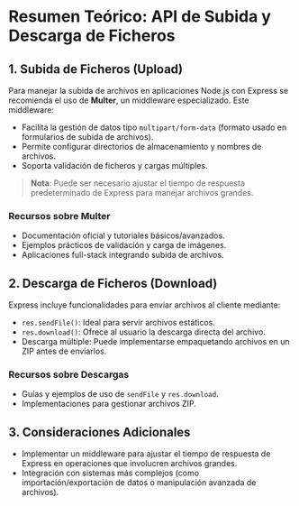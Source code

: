 
# Resumen Teórico: API de Subida y Descarga de Ficheros

## 1. Subida de Ficheros (Upload)

Para manejar la subida de archivos en aplicaciones Node.js con Express se recomienda el uso de **Multer**, un middleware especializado. Este middleware:

- Facilita la gestión de datos tipo `multipart/form-data` (formato usado en formularios de subida de archivos).
- Permite configurar directorios de almacenamiento y nombres de archivos.
- Soporta validación de ficheros y cargas múltiples.

> **Nota**: Puede ser necesario ajustar el tiempo de respuesta predeterminado de Express para manejar archivos grandes.

### Recursos sobre Multer
- Documentación oficial y tutoriales básicos/avanzados.
- Ejemplos prácticos de validación y carga de imágenes.
- Aplicaciones full-stack integrando subida de archivos.

## 2. Descarga de Ficheros (Download)

Express incluye funcionalidades para enviar archivos al cliente mediante:

- `res.sendFile()`: Ideal para servir archivos estáticos.
- `res.download()`: Ofrece al usuario la descarga directa del archivo.
- Descarga múltiple: Puede implementarse empaquetando archivos en un ZIP antes de enviarlos.

### Recursos sobre Descargas
- Guías y ejemplos de uso de `sendFile` y `res.download`.
- Implementaciones para gestionar archivos ZIP.

## 3. Consideraciones Adicionales

- Implementar un middleware para ajustar el tiempo de respuesta de Express en operaciones que involucren archivos grandes.
- Integración con sistemas más complejos (como importación/exportación de datos o manipulación avanzada de archivos).